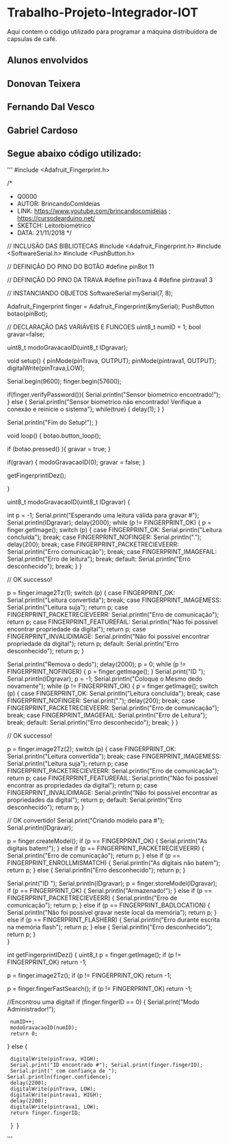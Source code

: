 # Trabalho-Projeto-Integrador-IOT
Aqui contem o código utilizado para programar a máquina distribuidora de capsulas de café.
## Alunos envolvidos
## Donovan Teixera
## Fernando Dal Vesco
## Gabriel Cardoso

## Segue abaixo código utilizado:

'''
#include <Adafruit_Fingerprint.h>

/*
 * Q0000
 * AUTOR:   BrincandoComIdeias
 * LINK:    https://www.youtube.com/brincandocomideias ; https://cursodearduino.net/
 * SKETCH:  Leitorbiométrico
 * DATA:    21/11/2018
 */

// INCLUSÃO DAS BIBLIOTECAS
#include <Adafruit_Fingerprint.h>
#include <SoftwareSerial.h>
#include <PushButton.h>

// DEFINIÇÃO DO PINO DO BOTÃO
#define pinBot 11

// DEFINIÇÃO DO PINO DA TRAVA
#define pinTrava 4
#define pintrava1 3

// INSTANCIANDO OBJETOS
SoftwareSerial mySerial(7, 8);

Adafruit_Fingerprint finger = Adafruit_Fingerprint(&mySerial);
PushButton botao(pinBot);

// DECLARAÇÃO DAS VARIÁVEIS E FUNCOES
uint8_t numID = 1;
bool gravar=false;

uint8_t modoGravacaoID(uint8_t IDgravar);

void setup() {
  pinMode(pinTrava, OUTPUT);
  pinMode(pintrava1, OUTPUT);
  digitalWrite(pinTrava,LOW);
  
  Serial.begin(9600);
  finger.begin(57600);

  if(finger.verifyPassword()){
    Serial.println("Sensor biometrico encontrado!");
  } else {
    Serial.println("Sensor biometrico não encontrado! Verifique a conexão e reinicie o sistema");
    while(true) { 
      delay(1); 
      }
  }

  Serial.println("Fim do Setup!");
}

void loop() {
  botao.button_loop();

  if (botao.pressed() ){
    gravar = true;
  }

  if(gravar) {
    modoGravacaoID(0);
    gravar = false;
  }

  getFingerprintIDez();
  
}

uint8_t modoGravacaoID(uint8_t IDgravar) {

  int p = -1;
  Serial.print("Esperando uma leitura válida para gravar #"); Serial.println(IDgravar);
  delay(2000);
  while (p != FINGERPRINT_OK) {
    p = finger.getImage();
    switch (p) {
    case FINGERPRINT_OK:
      Serial.println("Leitura concluída");
      break;
    case FINGERPRINT_NOFINGER:
      Serial.println(".");
      delay(200);
      break;
    case FINGERPRINT_PACKETRECIEVEERR:
      Serial.println("Erro comunicação");
      break;
    case FINGERPRINT_IMAGEFAIL:
      Serial.println("Erro de leitura");
      break;
    default:
      Serial.println("Erro desconhecido");
      break;
    }
  }

  // OK successo!

  p = finger.image2Tz(1);
  switch (p) {
    case FINGERPRINT_OK:
      Serial.println("Leitura convertida");
      break;
    case FINGERPRINT_IMAGEMESS:
      Serial.println("Leitura suja");
      return p;
    case FINGERPRINT_PACKETRECIEVEERR:
      Serial.println("Erro de comunicação");
      return p;
    case FINGERPRINT_FEATUREFAIL:
      Serial.println("Não foi possível encontrar propriedade da digital");
      return p;
    case FINGERPRINT_INVALIDIMAGE:
      Serial.println("Não foi possível encontrar propriedade da digital");
      return p;
    default:
      Serial.println("Erro desconhecido");
      return p;
  }
  
  Serial.println("Remova o dedo");
  delay(2000);
  p = 0;
  while (p != FINGERPRINT_NOFINGER) {
    p = finger.getImage();
  }
  Serial.print("ID "); Serial.println(IDgravar);
  p = -1;
  Serial.println("Coloque o Mesmo dedo novamente");
  while (p != FINGERPRINT_OK) {
    p = finger.getImage();
    switch (p) {
    case FINGERPRINT_OK:
      Serial.println("Leitura concluída");
      break;
    case FINGERPRINT_NOFINGER:
      Serial.print(".");
      delay(200);
      break;
    case FINGERPRINT_PACKETRECIEVEERR:
      Serial.println("Erro de comunicação");
      break;
    case FINGERPRINT_IMAGEFAIL:
      Serial.println("Erro de Leitura");
      break;
    default:
      Serial.println("Erro desconhecido");
      break;
    }
  }

  // OK successo!

  p = finger.image2Tz(2);
  switch (p) {
    case FINGERPRINT_OK:
      Serial.println("Leitura convertida");
      break;
    case FINGERPRINT_IMAGEMESS:
      Serial.println("Leitura suja");
      return p;
    case FINGERPRINT_PACKETRECIEVEERR:
      Serial.println("Erro de comunicação");
      return p;
    case FINGERPRINT_FEATUREFAIL:
      Serial.println("Não foi possível encontrar as propriedades da digital");
      return p;
    case FINGERPRINT_INVALIDIMAGE:
      Serial.println("Não foi possível encontrar as propriedades da digital");
      return p;
    default:
      Serial.println("Erro desconhecido");
      return p;
  }
  
  // OK convertido!
  Serial.print("Criando modelo para #");  Serial.println(IDgravar);
  
  p = finger.createModel();
  if (p == FINGERPRINT_OK) {
    Serial.println("As digitais batem!");
  } else if (p == FINGERPRINT_PACKETRECIEVEERR) {
    Serial.println("Erro de comunicação");
    return p;
  } else if (p == FINGERPRINT_ENROLLMISMATCH) {
    Serial.println("As digitais não batem");
    return p;
  } else {
    Serial.println("Erro desconhecido");
    return p;
  }   
  
  Serial.print("ID "); Serial.println(IDgravar);
  p = finger.storeModel(IDgravar);
  if (p == FINGERPRINT_OK) {
    Serial.println("Armazenado!");
  } else if (p == FINGERPRINT_PACKETRECIEVEERR) {
    Serial.println("Erro de comunicação");
    return p;
  } else if (p == FINGERPRINT_BADLOCATION) {
    Serial.println("Não foi possível gravar neste local da memória");
    return p;
  } else if (p == FINGERPRINT_FLASHERR) {
    Serial.println("Erro durante escrita na memória flash");
    return p;
  } else {
    Serial.println("Erro desconhecido");
    return p;
  }   
}

int getFingerprintIDez() {
  uint8_t p = finger.getImage();
  if (p != FINGERPRINT_OK)  return -1;

  p = finger.image2Tz();
  if (p != FINGERPRINT_OK)  return -1;

  p = finger.fingerFastSearch();
  if (p != FINGERPRINT_OK)  return -1;
  
  //Encontrou uma digital!
  if (finger.fingerID == 0) {
     Serial.print("Modo Administrador!");
     
     numID++;
     modoGravacaoID(numID);
     return 0; 
  
  } else {

     digitalWrite(pinTrava, HIGH);
     Serial.print("ID encontrado #"); Serial.print(finger.fingerID); 
     Serial.print(" com confiança de "); Serial.println(finger.confidence);
     delay(2200);
     digitalWrite(pinTrava, LOW);
     digitalWrite(pintrava1, HIGH);
     delay(2200);
     digitalWrite(pintrava1, LOW);
     return finger.fingerID;
  } 
}

'''
